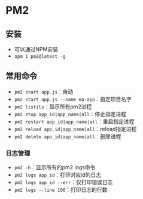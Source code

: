 # PM2

## 安装

- 可以通过NPM安装
- `npm i pm2@latest -g`

## 常用命令

- `pm2 start app.js`：自动
- `pm2 start app.js --name ma-app`：指定项目名字
- `pm2 list|ls`：显示所有pm2进程
- `pm2 stop app_id|app_name|all`：停止指定进程
- `pm2 restart app_id|app_name|all`：重启指定进程
- `pm2 reload app_id|app_name|all`：reload指定进程
- `pm2 delete app_id|app_name|all`：删除进程

### 日志管理

- `pm2 -h`：显示所有的pm2 logs命令
- `pm2 logs app_id`：打印对应id的日志
- `pm2 logs app_id --err`：仅打印错误日志
- `pm2 logs --line 100`：打印日志的行数
